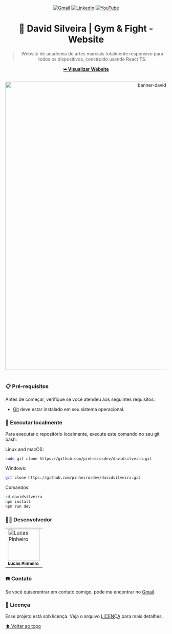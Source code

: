 <div align="center">
  
  [![Gmail](https://img.shields.io/badge/Gmail-D14836?style=for-the-badge&logo=gmail&logoColor=white)](mailto:cttpinheiros.dev@gmail.com)
  [![LinkedIn](https://img.shields.io/badge/linkedin-%230077B5.svg?style=for-the-badge&logo=linkedin&logoColor=white)](https://linkedin.com/in/lucas-p-5b1585265)
  [![YouTube](https://img.shields.io/badge/YouTube-%23FF0000.svg?style=for-the-badge&logo=YouTube&logoColor=white)](https://www.youtube.com/@PinheirosDev)

  <h1 align="center">🥊 David Silveira | Gym & Fight - Website</h1>

  > Website de academia de artes marciais totalmente responsivo para todos os dispositivos, construído usando React TS.

  <a href="https://davidsilveira.netlify.app/"><strong>➥ Visualizar Website</strong></a>

  <br />

  <img width="900" height="900" alt="banner-david" src="https://github.com/user-attachments/assets/92f96e26-129f-4e9c-a733-f399857edb3e" />

</div>

<br />

### 📋 Pré-requisitos

Antes de começar, verifique se você atendeu aos seguintes requisitos:

* [Git](https://git-scm.com/downloads "Download Git") deve estar instalado em seu sistema operacional.

### 📍 Executar localmente

Para executar o repositório localmente, execute este comando no seu git bash:

Linux and macOS:

```bash
sudo git clone https://github.com/pinheirosdev/davidsilveira.git
```

Windows:

```bash
git clone https://github.com/pinheirosdev/davidsilveira.git
```

Comandos:
```bash
cd davidsilveira
npm install
npm run dev
```

### 👨‍💻 Desenvolvedor

<table>
  <tr>
    <td>
      <a href="#">
        <img src="https://avatars.githubusercontent.com/u/124714182?v=4" width="100px;" alt="Lucas Pinheiro"/><br>
        <sub>
          <b>Lucas Pinheiro</b>
        </sub>
      </a>
    </td>
  </tr>
</table>

### ☎️ Contato

Se você quiserentrar em contato comigo, pode me encontrar no [Gmail](mailto:cttpinheiros.dev@gmail.com).

### 📝 Licença

Esse projeto está sob licença. Veja o arquivo [LICENÇA](LICENSE.md) para mais detalhes.

[⬆ Voltar ao topo](README.md)<br>
